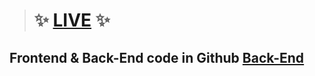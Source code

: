 > # :sparkles: [LIVE](https://inventory-management-system-mern.netlify.app/) :sparkles:
## Frontend & Back-End code in Github [Back-End](https://github.com/nurullah7733/Inventory-management-system-MERN-)
